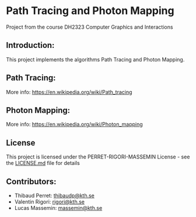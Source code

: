 # Path Tracing and Photon Mapping


Project from the course DH2323 Computer Graphics and Interactions

## Introduction:
This project implements the algorithms Path Tracing and Photon Mapping.

## Path Tracing:
More info: https://en.wikipedia.org/wiki/Path_tracing

## Photon Mapping:
More info: https://en.wikipedia.org/wiki/Photon_mapping

## License
This project is licensed under the PERRET-RIGORI-MASSEMIN License - see the [LICENSE.md](LICENSE.md) file for details

## Contributors:
* Thibaud Perret: thibaudp@kth.se
* Valentin Rigori: rigori@kth.se
* Lucas Massemin: massemin@kth.se

